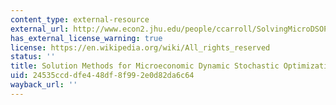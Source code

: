```yaml
---
content_type: external-resource
external_url: http://www.econ2.jhu.edu/people/ccarroll/SolvingMicroDSOPs/
has_external_license_warning: true
license: https://en.wikipedia.org/wiki/All_rights_reserved
status: ''
title: Solution Methods for Microeconomic Dynamic Stochastic Optimization Problems
uid: 24535ccd-dfe4-48df-8f99-2e0d82da6c64
wayback_url: ''
---
```

